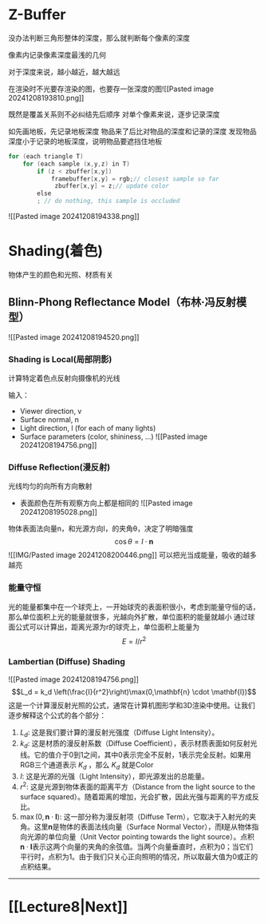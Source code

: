 # Z-Buffer
没办法判断三角形整体的深度，那么就判断每个像素的深度

像素内记录像素深度最浅的几何

对于深度来说，越小越近，越大越远

在渲染时不光要存渲染的图，也要存一张深度的图![[Pasted image 20241208193810.png]]

既然是覆盖关系则不必纠结先后顺序
对单个像素来说，逐步记录深度

如先画地板，先记录地板深度
物品来了后比对物品的深度和记录的深度
发现物品深度小于记录的地板深度，说明物品要遮挡住地板
```cpp
for (each triangle T) 
	for (each sample (x,y,z) in T) 
		if (z < zbuffer[x,y]) 
			framebuffer[x,y] = rgb;// closest sample so far
			 zbuffer[x,y] = z;// update color
		else 
		; // do nothing, this sample is occluded
```
![[Pasted image 20241208194338.png]]
# Shading(着色)
物体产生的颜色和光照、材质有关
## Blinn-Phong Reflectance Model（布林·冯反射模型）
![[Pasted image 20241208194520.png]]
### Shading is Local(局部阴影)
计算特定着色点反射向摄像机的光线

输入：
- Viewer direction, v
- Surface normal, n
- Light direction, l
	(for each of many lights)
- Surface parameters
	(color, shininess, …)
![[Pasted image 20241208194756.png]]
### Diffuse Reflection(漫反射)
光线均匀的向所有方向散射
- 表面颜色在所有观察方向上都是相同的
![[Pasted image 20241208195028.png]]

物体表面法向量n，和光源方向I，的夹角θ，决定了明暗强度
$$\cos\theta={I}\cdot\mathbf{n}$$
![[IMG/Pasted image 20241208200446.png]]
可以把光当成能量，吸收的越多越亮
### 能量守恒
光的能量都集中在一个球壳上，一开始球壳的表面积很小，考虑到能量守恒的话，那么单位面积上光的能量就很多，光越向外扩散，单位面积的能量就越小
通过球面公式可以计算出，距离光源为r的球壳上，单位面积上能量为
$$E=I/r^2$$
### Lambertian (Diffuse) Shading
![[Pasted image 20241208194756.png]]
$$L_d = k_d \left(\frac{I}{r^2}\right)\max(0,\mathbf{n} \cdot \mathbf{l})$$
这是一个计算漫反射光照的公式，通常在计算机图形学和3D渲染中使用。让我们逐步解释这个公式的各个部分：
1. $L_d$: 这是我们要计算的漫反射光强度（Diffuse Light Intensity）。
2. $k_d$: 这是材质的漫反射系数（Diffuse Coefficient），表示材质表面如何反射光线。它的值介于0到1之间，其中0表示完全不反射，1表示完全反射。如果用RGB三个通道表示 $K_d$ ，那么 $K_d$ 就是Color
3. $I$: 这是光源的光强（Light Intensity），即光源发出的总能量。
4. $r^2$: 这是光源到物体表面的距离平方（Distance from the light source to the surface squared）。随着距离的增加，光会扩散，因此光强与距离的平方成反比。
5. $\max(0, \mathbf{n} \cdot \mathbf{l})$: 这一部分称为漫反射项（Diffuse Term），它取决于入射光的夹角。这里$\mathbf{n}$是物体的表面法线向量（Surface Normal Vector），而$\mathbf{l}$是从物体指向光源的单位向量（Unit Vector pointing towards the light source）。点积$\mathbf{n} \cdot \mathbf{l}$表示这两个向量的夹角的余弦值。当两个向量垂直时，点积为0；当它们平行时，点积为1。由于我们只关心正向照明的情况，所以取最大值为0或正的点积结果。
___
# [[Lecture8|Next]]
